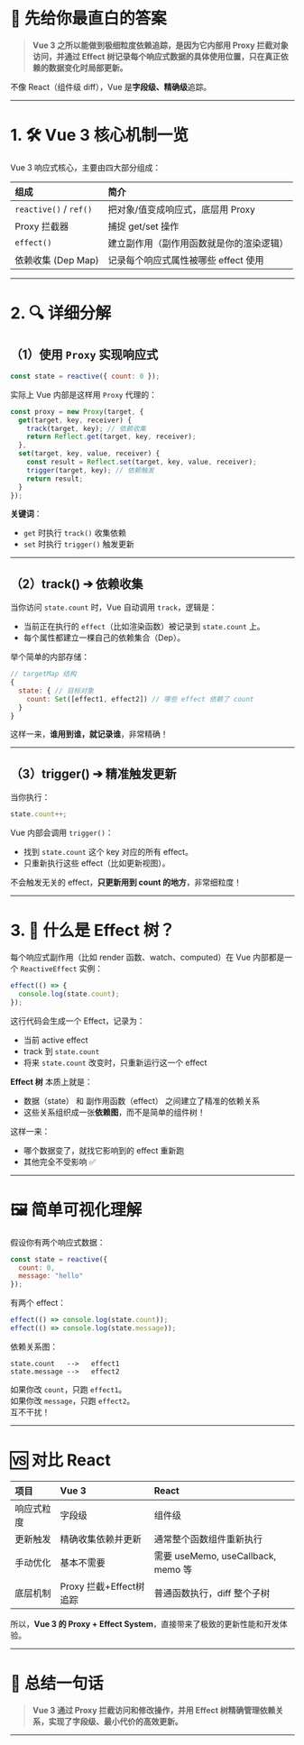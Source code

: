 

# 🎯 先给你最直白的答案

> **Vue 3 之所以能做到极细粒度依赖追踪，是因为它内部用 Proxy 拦截对象访问，并通过 Effect 树记录每个响应式数据的具体使用位置，只在真正依赖的数据变化时局部更新。**

不像 React（组件级 diff），Vue 是**字段级、精确级**追踪。

---

# 1. 🛠️ Vue 3 核心机制一览

Vue 3 响应式核心，主要由四大部分组成：

| 组成                   | 简介                                     |
| :--------------------- | :--------------------------------------- |
| `reactive()` / `ref()` | 把对象/值变成响应式，底层用 Proxy        |
| Proxy 拦截器           | 捕捉 get/set 操作                        |
| `effect()`             | 建立副作用（副作用函数就是你的渲染逻辑） |
| 依赖收集 (Dep Map)     | 记录每个响应式属性被哪些 effect 使用     |

---

# 2. 🔍 详细分解

## （1）使用 `Proxy` 实现响应式

```javascript
const state = reactive({ count: 0 });
```

实际上 Vue 内部是这样用 `Proxy` 代理的：

```javascript
const proxy = new Proxy(target, {
  get(target, key, receiver) {
    track(target, key); // 依赖收集
    return Reflect.get(target, key, receiver);
  },
  set(target, key, value, receiver) {
    const result = Reflect.set(target, key, value, receiver);
    trigger(target, key); // 依赖触发
    return result;
  }
});
```

**关键词**：
- `get` 时执行 `track()` 收集依赖
- `set` 时执行 `trigger()` 触发更新

---

## （2）track() ➔ 依赖收集

当你访问 `state.count` 时，Vue 自动调用 `track`，逻辑是：

- 当前正在执行的 `effect`（比如渲染函数）被记录到 `state.count` 上。
- 每个属性都建立一棵自己的依赖集合（Dep）。

举个简单的内部存储：

```javascript
// targetMap 结构
{
  state: { // 目标对象
    count: Set([effect1, effect2]) // 哪些 effect 依赖了 count
  }
}
```

这样一来，**谁用到谁，就记录谁**，非常精确！

---

## （3）trigger() ➔ 精准触发更新

当你执行：

```javascript
state.count++;
```

Vue 内部会调用 `trigger()`：

- 找到 `state.count` 这个 key 对应的所有 effect。
- 只重新执行这些 effect（比如更新视图）。

不会触发无关的 effect，**只更新用到 count 的地方**，非常细粒度！

---

# 3. 🌳 什么是 Effect 树？

每个响应式副作用（比如 render 函数、watch、computed）在 Vue 内部都是一个 `ReactiveEffect` 实例：

```javascript
effect(() => {
  console.log(state.count);
});
```

这行代码会生成一个 Effect，记录为：
- 当前 active effect
- track 到 `state.count`
- 将来 `state.count` 改变时，只重新运行这一个 effect

**Effect 树** 本质上就是：
- 数据（state） 和 副作用函数（effect） 之间建立了精准的依赖关系
- 这些关系组织成一张**依赖图**，而不是简单的组件树！

这样一来：
- 哪个数据变了，就找它影响到的 effect 重新跑
- 其他完全不受影响 ✅

---

# 🖼 简单可视化理解

假设你有两个响应式数据：

```javascript
const state = reactive({
  count: 0,
  message: "hello"
});
```

有两个 effect：

```javascript
effect(() => console.log(state.count));
effect(() => console.log(state.message));
```

依赖关系图：

```
state.count   -->   effect1
state.message -->   effect2
```

如果你改 `count`，只跑 `effect1`。  
如果你改 `message`，只跑 `effect2`。  
互不干扰！

---

# 🆚 对比 React

| 项目       | Vue 3                   | React                              |
| :--------- | :---------------------- | :--------------------------------- |
| 响应式粒度 | 字段级                  | 组件级                             |
| 更新触发   | 精确收集依赖并更新      | 通常整个函数组件重新执行           |
| 手动优化   | 基本不需要              | 需要 useMemo, useCallback, memo 等 |
| 底层机制   | Proxy 拦截+Effect树追踪 | 普通函数执行，diff 整个子树        |

所以，**Vue 3 的 Proxy + Effect System**，直接带来了极致的更新性能和开发体验。

---

# 🎯 总结一句话

> **Vue 3 通过 Proxy 拦截访问和修改操作，并用 Effect 树精确管理依赖关系，实现了字段级、最小代价的高效更新。**

---

